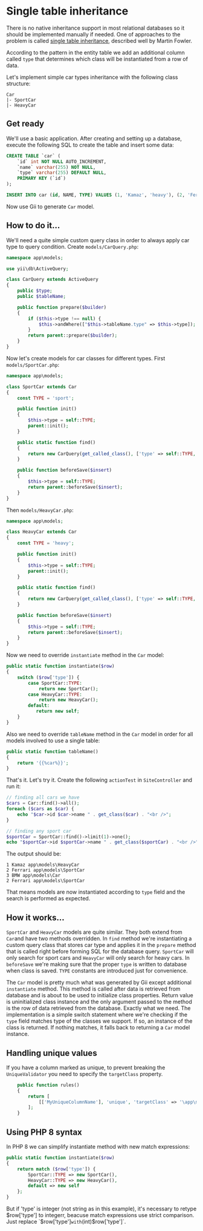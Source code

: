 Single table inheritance
========================

There is no native inheritance support in most relational databases so it should be implemented manually if needed.
One of approaches to the problem is called [single table inheritance](http://martinfowler.com/eaaCatalog/singleTableInheritance.html),
described well by Martin Fowler.

According to the pattern in the entity table we add an additional column called `type` that determines which class will be instantiated from a row of data.

Let's implement simple car types inheritance with the following class structure:

```
Car
|- SportCar
|- HeavyCar
```

Get ready
---------

We'll use a basic application. After creating and setting up a database, execute the following SQL to create the table and insert some data:

```sql
CREATE TABLE `car` (
    `id` int NOT NULL AUTO_INCREMENT,
    `name` varchar(255) NOT NULL,
    `type` varchar(255) DEFAULT NULL,
    PRIMARY KEY (`id`)
);

INSERT INTO car (id, NAME, TYPE) VALUES (1, 'Kamaz', 'heavy'), (2, 'Ferrari', 'sport'), (3, 'BMW', 'city');
```

Now use Gii to generate `Car` model.


How to do it...
---------------

We'll need a quite simple custom query class in order to always apply car type to query condition. Create `models/CarQuery.php`:

```php
namespace app\models;

use yii\db\ActiveQuery;

class CarQuery extends ActiveQuery
{
    public $type;
    public $tableName;

    public function prepare($builder)
    {
        if ($this->type !== null) {
            $this->andWhere(["$this->tableName.type" => $this->type]);
        }
        return parent::prepare($builder);
    }
}
```

Now let's create models for car classes for different types. First `models/SportCar.php`:

```php
namespace app\models;

class SportCar extends Car
{
    const TYPE = 'sport';

    public function init()
    {
        $this->type = self::TYPE;
        parent::init();
    }

    public static function find()
    {
        return new CarQuery(get_called_class(), ['type' => self::TYPE, 'tableName' => self::tableName()]);
    }

    public function beforeSave($insert)
    {
        $this->type = self::TYPE;
        return parent::beforeSave($insert);
    }
}
```

Then `models/HeavyCar.php`:

```php
namespace app\models;

class HeavyCar extends Car
{
    const TYPE = 'heavy';

    public function init()
    {
        $this->type = self::TYPE;
        parent::init();
    }

    public static function find()
    {
        return new CarQuery(get_called_class(), ['type' => self::TYPE, 'tableName' => self::tableName()]);
    }

    public function beforeSave($insert)
    {
        $this->type = self::TYPE;
        return parent::beforeSave($insert);
    }
}
```

Now we need to override `instantiate` method in the `Car` model:

```php
public static function instantiate($row)
{
    switch ($row['type']) {
        case SportCar::TYPE:
            return new SportCar();
        case HeavyCar::TYPE:
            return new HeavyCar();
        default:
           return new self;
    }
}
```

Also we need to override `tableName` method in the `Car` model in order for all models involved to use a single table:

```php
public static function tableName()
{
    return '{{%car%}}';
}
```

That's it. Let's try it. Create the following `actionTest` in `SiteController` and run it:

```php
// finding all cars we have
$cars = Car::find()->all();
foreach ($cars as $car) {
    echo "$car->id $car->name " . get_class($car) . "<br />";
}

// finding any sport car
$sportCar = SportCar::find()->limit(1)->one();
echo "$sportCar->id $sportCar->name " . get_class($sportCar) . "<br />";
```

The output should be:

```
1 Kamaz app\models\HeavyCar
2 Ferrari app\models\SportCar
3 BMW app\models\Car
2 Ferrari app\models\SportCar
```

That means models are now instantiated according to `type` field and the search is performed as expected.

How it works...
---------------

`SportCar` and `HeavyCar` models are quite similar. They both extend from `Car`and have two methods overridden. In
`find` method we're instantiating a custom query class that stores car type and applies it in the `prepare` method that is called right before forming SQL for the database query. `SportCar` will only search for sport cars and `HeavyCar` will only search for heavy cars. In `beforeSave` we're making sure that the proper `type` is written to database when class is saved. `TYPE` constants
are introduced just for convenience.

The `Car` model is pretty much what was generated by Gii except additional `instantiate` method. This method is called
after data is retrieved from database and is about to be used to initialize class properties. Return value is uninitialized
class instance and the only argument passed to the method is the row of data retrieved from the database. Exactly what we need.
The implementation is a simple switch statement where we're checking if the `type` field matches type of the classes we support.
If so, an instance of the class is returned. If nothing matches, it falls back to returning a `Car` model instance. 

Handling unique values
----------------------

If you have a column marked as unique, to prevent breaking the `UniqueValidator` you need to specify the `targetClass`
property.

```php
    public function rules()
    {
        return [
            [['MyUniqueColumnName'], 'unique', 'targetClass' => '\app\models\Car'],
        ];
    }
```


Using PHP 8 syntax
-------------------------
In PHP 8 we can simplify instantiate method with new match expressions:

```php
public static function instantiate($row)
{
    return match ($row['type']) {
        SportCar::TYPE => new SportCar(),
        HeavyCar::TYPE => new HeavyCar(),
        default => new self
    };
}
```

But if 'type' is integer (not string as in this example), it's necessary to retype $row['type'] to integerr, beacuse match expressions use strict comparison.
Just replace `$row['type']` with `(int)$row['type']`.
